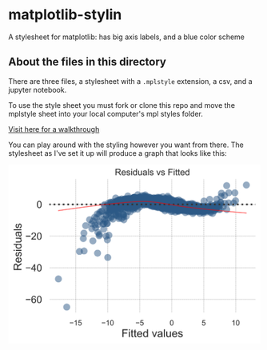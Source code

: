 # matplotlib-stylin
A stylesheet for matplotlib: has big axis labels, and a blue color scheme

## About the files in this directory

There are three files, a stylesheet with a `.mplstyle` extension, a csv, and a jupyter notebook.

To use the style sheet you must fork or clone this repo and move the mplstyle sheet into your local computer's mpl styles folder.

[Visit here for a walkthrough](https://pythonprogramming.net/styles-matplotlib-tutorial/)


You can play around with the styling however you want from there. The stylesheet as I've set it up will produce a graph that 
looks like this:



![graph](./foo.png)
